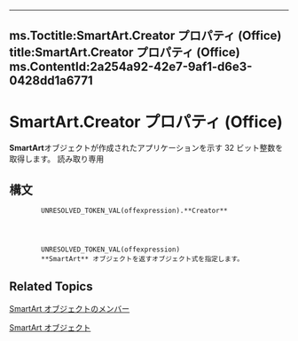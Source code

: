 

---
ms.Toctitle:SmartArt.Creator プロパティ (Office)
title:SmartArt.Creator プロパティ (Office)
ms.ContentId:2a254a92-42e7-9af1-d6e3-0428dd1a6771
---
# SmartArt.Creator プロパティ (Office)




**SmartArt**オブジェクトが作成されたアプリケーションを示す 32 ビット整数を取得します。 読み取り専用

## 構文

            UNRESOLVED_TOKEN_VAL(offexpression).**Creator**




            UNRESOLVED_TOKEN_VAL(offexpression)
            **SmartArt** オブジェクトを返すオブジェクト式を指定します。



## Related Topics

[SmartArt オブジェクトのメンバー](60a9e7bf-8948-2c30-f206-61e7c46c1928.md)

[SmartArt オブジェクト](24332c9b-87c9-7678-9d9f-9e25f2370afc.md)




